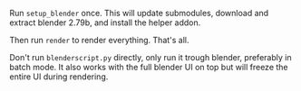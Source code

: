 Run `setup_blender` once. This will update submodules, download and extract blender 2.79b, and install the helper addon.

Then run `render` to render everything. That's all.

Don't run `blenderscript.py` directly, only run it trough blender, preferably in batch mode. It also works with the full blender UI on top but will freeze the entire UI during rendering.
